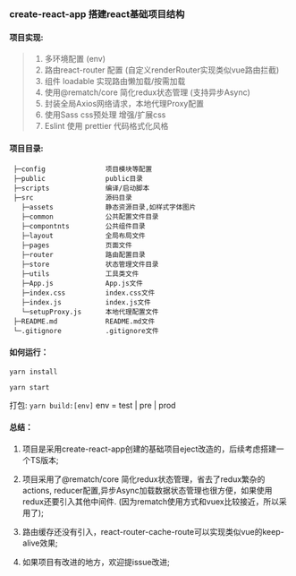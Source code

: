 ### create-react-app 搭建react基础项目结构

#### 项目实现:

> 1. 多环境配置 (env)
> 2. 路由react-router 配置 (自定义renderRouter实现类似vue路由拦截)
> 3. 组件 loadable 实现路由懒加载/按需加载
> 4. 使用@rematch/core 简化redux状态管理 (支持异步Async)
> 5. 封装全局Axios网络请求，本地代理Proxy配置
> 6. 使用Sass css预处理 增强/扩展css
> 7. Eslint 使用 prettier 代码格式化风格

#### 项目目录:

```
 ├─config               项目模块等配置
 ├─public               public目录
 ├─scripts              编译/启动脚本
 ├─src                  源码目录
   ├─assets             静态资源目录,如样式字体图片
   ├─common             公共配置文件目录
   ├─compontnts         公共组件目录
   ├─layout             全局布局文件
   ├─pages              页面文件
   ├─router             路由配置目录
   ├─store              状态管理文件目录
   ├─utils              工具类文件
   ├─App.js             App.js文件
   ├─index.css          index.css文件
   ├─index.js           index.js文件
   └─setupProxy.js      本地代理配置文件
 ├─README.md            README.md文件
 └─.gitignore           .gitignore文件             
```
#### 如何运行：

`yarn install`

`yarn start`

 打包: `yarn build:[env]` env = test | pre | prod

#### 总结：

1. 项目是采用create-react-app创建的基础项目eject改造的，后续考虑搭建一个TS版本;


2. 项目采用了@rematch/core 简化redux状态管理，省去了redux繁杂的actions, reducer配置,异步Async加载数据状态管理也很方便，如果使用redux还要引入其他中间件. (因为rematch使用方式和vuex比较接近，所以采用了);
   

3. 路由缓存还没有引入，react-router-cache-route可以实现类似vue的keep-alive效果;


4. 如果项目有改进的地方，欢迎提issue改进;
